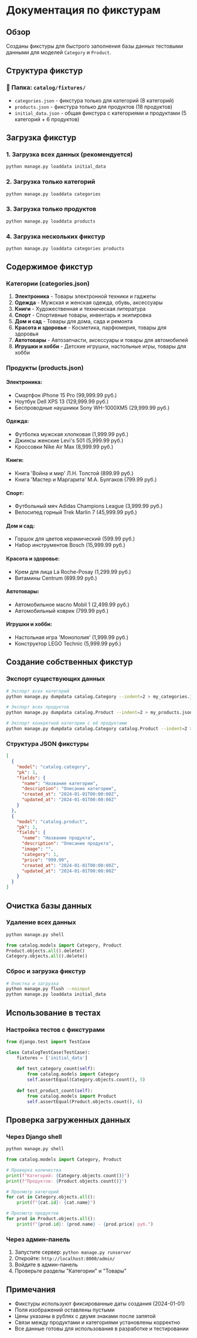 # Документация по фикстурам

## Обзор

Созданы фикстуры для быстрого заполнения базы данных тестовыми данными для моделей `Category` и `Product`.

## Структура фикстур

### 📁 Папка: `catalog/fixtures/`

- `categories.json` - фикстура только для категорий (8 категорий)
- `products.json` - фикстура только для продуктов (18 продуктов)
- `initial_data.json` - общая фикстура с категориями и продуктами (5 категорий + 6 продуктов)

## Загрузка фикстур

### 1. Загрузка всех данных (рекомендуется)

```bash
python manage.py loaddata initial_data
```

### 2. Загрузка только категорий

```bash
python manage.py loaddata categories
```

### 3. Загрузка только продуктов

```bash
python manage.py loaddata products
```

### 4. Загрузка нескольких фикстур

```bash
python manage.py loaddata categories products
```

## Содержимое фикстур

### Категории (categories.json)

1. **Электроника** - Товары электронной техники и гаджеты
2. **Одежда** - Мужская и женская одежда, обувь, аксессуары
3. **Книги** - Художественная и техническая литература
4. **Спорт** - Спортивные товары, инвентарь и экипировка
5. **Дом и сад** - Товары для дома, сада и ремонта
6. **Красота и здоровье** - Косметика, парфюмерия, товары для здоровья
7. **Автотовары** - Автозапчасти, аксессуары и товары для автомобилей
8. **Игрушки и хобби** - Детские игрушки, настольные игры, товары для хобби

### Продукты (products.json)

#### Электроника:
- Смартфон iPhone 15 Pro (99,999.99 руб.)
- Ноутбук Dell XPS 13 (129,999.99 руб.)
- Беспроводные наушники Sony WH-1000XM5 (29,999.99 руб.)

#### Одежда:
- Футболка мужская хлопковая (1,999.99 руб.)
- Джинсы женские Levi's 501 (5,999.99 руб.)
- Кроссовки Nike Air Max (8,999.99 руб.)

#### Книги:
- Книга 'Война и мир' Л.Н. Толстой (899.99 руб.)
- Книга 'Мастер и Маргарита' М.А. Булгаков (799.99 руб.)

#### Спорт:
- Футбольный мяч Adidas Champions League (3,999.99 руб.)
- Велосипед горный Trek Marlin 7 (45,999.99 руб.)

#### Дом и сад:
- Горшок для цветов керамический (599.99 руб.)
- Набор инструментов Bosch (15,999.99 руб.)

#### Красота и здоровье:
- Крем для лица La Roche-Posay (1,299.99 руб.)
- Витамины Centrum (899.99 руб.)

#### Автотовары:
- Автомобильное масло Mobil 1 (2,499.99 руб.)
- Автомобильный коврик (799.99 руб.)

#### Игрушки и хобби:
- Настольная игра 'Монополия' (1,999.99 руб.)
- Конструктор LEGO Technic (5,999.99 руб.)

## Создание собственных фикстур

### Экспорт существующих данных

```bash
# Экспорт всех категорий
python manage.py dumpdata catalog.Category --indent=2 > my_categories.json

# Экспорт всех продуктов
python manage.py dumpdata catalog.Product --indent=2 > my_products.json

# Экспорт конкретной категории с её продуктами
python manage.py dumpdata catalog.Category catalog.Product --indent=2 > category_with_products.json
```

### Структура JSON фикстуры

```json
[
  {
    "model": "catalog.category",
    "pk": 1,
    "fields": {
      "name": "Название категории",
      "description": "Описание категории",
      "created_at": "2024-01-01T00:00:00Z",
      "updated_at": "2024-01-01T00:00:00Z"
    }
  },
  {
    "model": "catalog.product",
    "pk": 1,
    "fields": {
      "name": "Название продукта",
      "description": "Описание продукта",
      "image": "",
      "category": 1,
      "price": "999.99",
      "created_at": "2024-01-01T00:00:00Z",
      "updated_at": "2024-01-01T00:00:00Z"
    }
  }
]
```

## Очистка базы данных

### Удаление всех данных

```bash
python manage.py shell
```

```python
from catalog.models import Category, Product
Product.objects.all().delete()
Category.objects.all().delete()
```

### Сброс и загрузка фикстур

```bash
# Очистка и загрузка
python manage.py flush --noinput
python manage.py loaddata initial_data
```

## Использование в тестах

### Настройка тестов с фикстурами

```python
from django.test import TestCase

class CatalogTestCase(TestCase):
    fixtures = ['initial_data']
    
    def test_category_count(self):
        from catalog.models import Category
        self.assertEqual(Category.objects.count(), 5)
    
    def test_product_count(self):
        from catalog.models import Product
        self.assertEqual(Product.objects.count(), 6)
```

## Проверка загруженных данных

### Через Django shell

```bash
python manage.py shell
```

```python
from catalog.models import Category, Product

# Проверка количества
print(f"Категорий: {Category.objects.count()}")
print(f"Продуктов: {Product.objects.count()}")

# Просмотр категорий
for cat in Category.objects.all():
    print(f"{cat.id}: {cat.name}")

# Просмотр продуктов
for prod in Product.objects.all():
    print(f"{prod.id}: {prod.name} - {prod.price} руб.")
```

### Через админ-панель

1. Запустите сервер: `python manage.py runserver`
2. Откройте: `http://localhost:8000/admin/`
3. Войдите в админ-панель
4. Проверьте разделы "Категории" и "Товары"

## Примечания

- Фикстуры используют фиксированные даты создания (2024-01-01)
- Поля изображений оставлены пустыми
- Цены указаны в рублях с двумя знаками после запятой
- Связи между продуктами и категориями установлены корректно
- Все данные готовы для использования в разработке и тестировании 